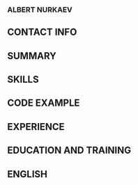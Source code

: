 ### ALBERT NURKAEV
## CONTACT INFO

## SUMMARY

## SKILLS

## CODE EXAMPLE

## EXPERIENCE

## EDUCATION AND TRAINING

## ENGLISH
